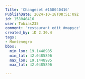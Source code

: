 ```yaml
---
Title: 'Changeset #158040416'
PublishDate: 2024-10-18T08:51:09Z
id: 158040416
user: Tobias235
comment: 'restaurant edit #mapycz'
created_by: iD 2.30.4
tags:
- Montenegro
bbox:
  min_lon: 19.1448985
  min_lat: 42.0485896
  max_lon: 19.1448985
  max_lat: 42.0485896

---
```

